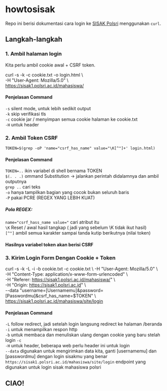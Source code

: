 # howtosisak
Repo ini berisi dokumentasi cara login ke [SISAK Polsri](https://sisak1.polsri.ac.id/mahasiswa/) menggunakan `curl`.

## Langkah-langkah

### 1. Ambil halaman login
Kita perlu ambil cookie awal + CSRF token.

curl -s -k -c cookie.txt -o login.html \  
-H "User-Agent: Mozilla/5.0" \  
https://sisak1.polsri.ac.id/mahasiswa/  

#### Penjelasan Command
`-s` silent mode, untuk lebih sedikit output  
`-k` skip verifikasi tls  
`-c` cookie jar / menyimpan semua cookie halaman ke cookie.txt  
`-H` untuk header  

### 2. Ambil Token CSRF  

`TOKEN=$(grep -oP 'name="csrf_has_name" value="\K[^"]+' login.html)`  
#### Penjelasan Command  
`TOKEN=..` ikin variabel di shell bernama TOKEN  
`$(. . .)` ommand Substitution -> jalankan perintah didalamnya dan ambil outputnya  
`grep ..`  cari teks  
`-o`       hanya tampilkan bagian yang cocok bukan seluruh baris  
`-P`       pakai PCRE (REGEX YANG LEBIH KUAT)    
##### Pola REGEX:  
`name="csrf_hass_name value="` cari atribut itu  
`\K` Reset / awal hasil tangkap ( jadi yang sebelum \K tidak ikut hasil)  
`[^"]` ambil semua karakter sampai tanda kutip berikutnya (nilai token)   

#### Hasilnya variabel token akan berisi CSRF  

### 3. Kirim Login Form Dengan Cookie + Token  
curl -s -k -L -i -b cookie.txt -c cookie.txt \ 
-H "User-Agent: Mozilla/5.0" \  
-H "Content-Type: application/x-www-form-urlencoded" \  
-H "Referer: https://sisak1.polsri.ac.id/mahasiswa/" \   
-H "Origin: https://sisak1.polsri.ac.id" \   
--data "username=[Usernamemu]&password=[Passwordmu]&csrf_has_name=$TOKEN" \   
https://sisak1.polsri.ac.id/mahasiswa/site/login   

#### Penjelasan Command  
`-L` follow redirect, jadi setelah login langsung redirect ke halaman /beranda  
`-i` untuk menampilkan respon http  
`-b` untuk membaca dan menuliskan ulang dengan cookie yang baru stelah login `-c`  
`-H` untuk header, beberapa web perlu header ini untuk login  
`--data` digunakan untuk mengirimkan data kita, ganti [usernamemu] dan [passwordmu] dengan login sisakmu yang benar  
`https://sisak1.polsri.ac.id/mahasiswa/site/login` endpoint yang digunakan untuk login sisak mahasiswa polsri  

## CIAO!







